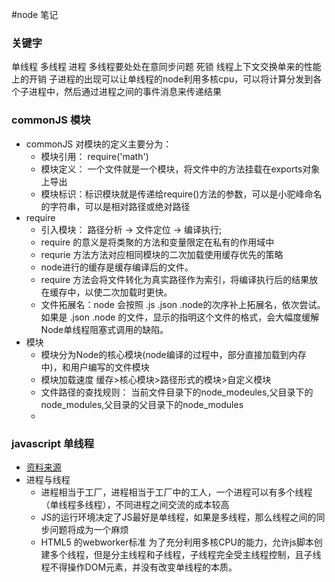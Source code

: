 <!--
 * @Description: 
 * @Author: snow.wu
 * @Date: 2019-08-16 10:14:08
 * @LastEditors: snow.wu
 * @LastEditTime: 2019-08-29 16:23:44
 -->
#node 笔记
### 关键字
单线程 
多线程
进程
多线程要处处在意同步问题
死锁
线程上下文交换单来的性能上的开销
子进程的出现可以让单线程的node利用多核cpu，可以将计算分发到各个子进程中，然后通过进程之间的事件消息来传递结果


### commonJS 模块
* commonJS 对模块的定义主要分为：
    * 模块引用： require('math')
    * 模块定义： 一个文件就是一个模块，将文件中的方法挂载在exports对象上导出
    * 模块标识：标识模块就是传递给require()方法的参数，可以是小驼峰命名的字符串，可以是相对路径或绝对路径
* require
    * 引入模块： 路径分析 -> 文件定位 -> 编译执行;
    * require 的意义是将类聚的方法和变量限定在私有的作用域中
    * requrie 方法方法对应相同模块的二次加载使用缓存优先的策略
    * node进行的缓存是缓存编译后的文件。
    * require 方法会将文件转化为真实路径作为索引，将编译执行后的结果放在缓存中，以使二次加载时更快。
    * 文件拓展名：node 会按照 .js .json .node的次序补上拓展名，依次尝试。如果是 .json .node 的文件，显示的指明这个文件的格式，会大幅度缓解Node单线程阻塞式调用的缺陷。
* 模块
    * 模块分为Node的核心模块(node编译的过程中，部分直接加载到内存中)，和用户编写的文件模块
    * 模块加载速度 缓存>核心模块>路径形式的模块>自定义模块
    * 文件路径的查找规则： 当前文件目录下的node_modeules,父目录下的node_modules,父目录的父目录下的node_modules
    * 

### javascript 单线程
* [资料来源](https://www.jianshu.com/p/f478f15c1671)
* 进程与线程
     * 进程相当于工厂，进程相当于工厂中的工人，一个进程可以有多个线程（单线程多线程），不同进程之间交流的成本较高
     * JS的运行环境决定了JS最好是单线程，如果是多线程，那么线程之间的同步问题将成为一个麻烦
     * HTML5 的webworker标准 为了充分利用多核CPU的能力，允许js脚本创建多个线程，但是分主线程和子线程，子线程完全受主线程控制，且子线程不得操作DOM元素，并没有改变单线程的本质。